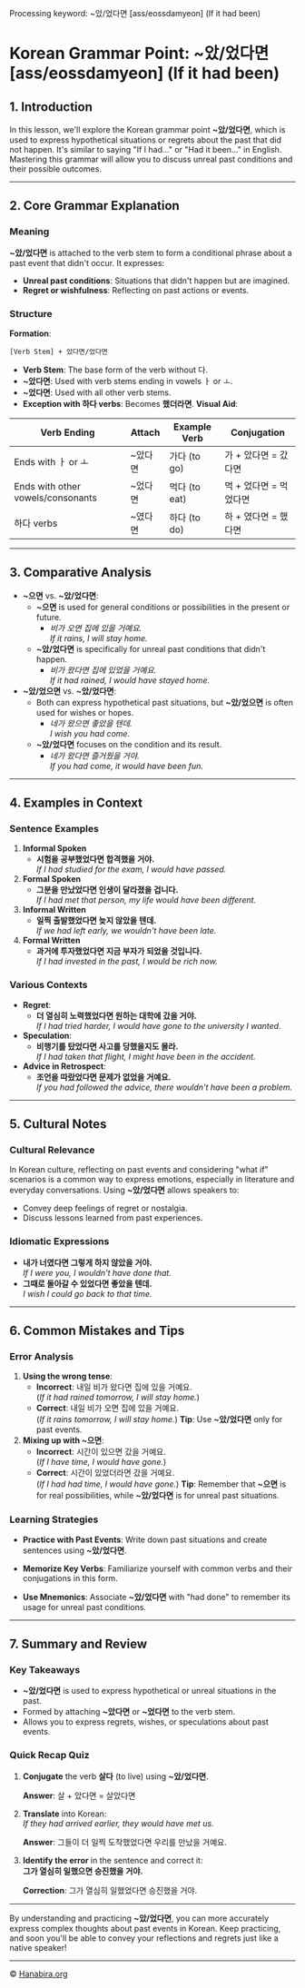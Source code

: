 Processing keyword: ~았/었다면 [ass/eossdamyeon] (If it had been)
# Korean Grammar Point: ~았/었다면 [ass/eossdamyeon] (If it had been)

## 1. Introduction
In this lesson, we'll explore the Korean grammar point **~았/었다면**, which is used to express hypothetical situations or regrets about the past that did not happen. It's similar to saying "If I had..." or "Had it been..." in English. Mastering this grammar will allow you to discuss unreal past conditions and their possible outcomes.

---
## 2. Core Grammar Explanation
### Meaning
**~았/었다면** is attached to the verb stem to form a conditional phrase about a past event that didn't occur. It expresses:
- **Unreal past conditions**: Situations that didn't happen but are imagined.
- **Regret or wishfulness**: Reflecting on past actions or events.
### Structure
**Formation**:
```
[Verb Stem] + 았다면/었다면
```
- **Verb Stem**: The base form of the verb without 다.
- **~았다면**: Used with verb stems ending in vowels ㅏ or ㅗ.
- **~었다면**: Used with all other verb stems.
- **Exception with 하다 verbs**: Becomes **했더라면**.
**Visual Aid**:

| Verb Ending                  | Attach       | Example Verb | Conjugation       |
|------------------------------|--------------|--------------|-------------------|
| Ends with ㅏ or ㅗ            | ~았다면       | 가다 (to go)  | 가 + 았다면 = 갔다면  |
| Ends with other vowels/consonants | ~었다면  | 먹다 (to eat) | 먹 + 었다면 = 먹었다면 |
| 하다 verbs                   | ~였다면       | 하다 (to do)  | 하 + 였다면 = 했다면 |

---
## 3. Comparative Analysis
- **~으면** vs. **~았/었다면**:
  - **~으면** is used for general conditions or possibilities in the present or future.
    - *비가 오면 집에 있을 거예요.*  
      *If it rains, I will stay home.*
  - **~았/었다면** is specifically for unreal past conditions that didn't happen.
    - *비가 왔다면 집에 있었을 거예요.*  
      *If it had rained, I would have stayed home.*
- **~았/었으면** vs. **~았/었다면**:
  - Both can express hypothetical past situations, but **~았/었으면** is often used for wishes or hopes.
    - *네가 왔으면 좋았을 텐데.*  
      *I wish you had come.*
  - **~았/었다면** focuses on the condition and its result.
    - *네가 왔다면 즐거웠을 거야.*  
      *If you had come, it would have been fun.*
---
## 4. Examples in Context
### Sentence Examples
1. **Informal Spoken**
   - **시험을 공부했었다면 합격했을 거야.**  
     *If I had studied for the exam, I would have passed.*
2. **Formal Spoken**
   - **그분을 만났었다면 인생이 달라졌을 겁니다.**  
     *If I had met that person, my life would have been different.*
3. **Informal Written**
   - **일찍 출발했었다면 늦지 않았을 텐데.**  
     *If we had left early, we wouldn't have been late.*
4. **Formal Written**
   - **과거에 투자했었다면 지금 부자가 되었을 것입니다.**  
     *If I had invested in the past, I would be rich now.*
### Various Contexts
- **Regret**:
  - **더 열심히 노력했었다면 원하는 대학에 갔을 거야.**  
    *If I had tried harder, I would have gone to the university I wanted.*
- **Speculation**:
  - **비행기를 탔었다면 사고를 당했을지도 몰라.**  
    *If I had taken that flight, I might have been in the accident.*
- **Advice in Retrospect**:
  - **조언을 따랐었다면 문제가 없었을 거예요.**  
    *If you had followed the advice, there wouldn't have been a problem.*
---
## 5. Cultural Notes
### Cultural Relevance
In Korean culture, reflecting on past events and considering "what if" scenarios is a common way to express emotions, especially in literature and everyday conversations. Using **~았/었다면** allows speakers to:
- Convey deep feelings of regret or nostalgia.
- Discuss lessons learned from past experiences.
### Idiomatic Expressions
- **내가 너였다면 그렇게 하지 않았을 거야.**  
  *If I were you, I wouldn't have done that.*
- **그때로 돌아갈 수 있었다면 좋았을 텐데.**  
  *I wish I could go back to that time.*
---
## 6. Common Mistakes and Tips
### Error Analysis
1. **Using the wrong tense**:
   - **Incorrect**: 내일 비가 왔다면 집에 있을 거예요.  
     (*If it had rained tomorrow, I will stay home.*)
   - **Correct**: 내일 비가 오면 집에 있을 거예요.  
     (*If it rains tomorrow, I will stay home.*)
   **Tip**: Use **~았/었다면** only for past events.
2. **Mixing up with ~으면**:
   - **Incorrect**: 시간이 있으면 갔을 거예요.  
     (*If I have time, I would have gone.*)
   - **Correct**: 시간이 있었더라면 갔을 거예요.  
     (*If I had had time, I would have gone.*)
   **Tip**: Remember that **~으면** is for real possibilities, while **~았/었다면** is for unreal past situations.
### Learning Strategies
- **Practice with Past Events**: Write down past situations and create sentences using **~았/었다면**.
  
- **Memorize Key Verbs**: Familiarize yourself with common verbs and their conjugations in this form.
- **Use Mnemonics**: Associate **~았/었다면** with "had done" to remember its usage for unreal past conditions.
---
## 7. Summary and Review
### Key Takeaways
- **~았/었다면** is used to express hypothetical or unreal situations in the past.
- Formed by attaching **~았다면** or **~었다면** to the verb stem.
- Allows you to express regrets, wishes, or speculations about past events.
### Quick Recap Quiz
1. **Conjugate** the verb **살다** (to live) using **~았/었다면**.
   
   **Answer**: 살 + 았다면 = 살았다면
2. **Translate** into Korean:  
   *If they had arrived earlier, they would have met us.*
   
   **Answer**: 그들이 더 일찍 도착했었다면 우리를 만났을 거예요.
3. **Identify the error** in the sentence and correct it:  
   **그가 열심히 일했으면 승진했을 거야.**
   
   **Correction**: 그가 열심히 일했었다면 승진했을 거야.
---
By understanding and practicing **~았/었다면**, you can more accurately express complex thoughts about past events in Korean. Keep practicing, and soon you'll be able to convey your reflections and regrets just like a native speaker!

---
© [Hanabira.org](https://hanabira.org)
